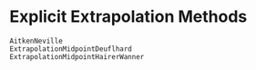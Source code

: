 # Explicit Extrapolation Methods

```@docs
AitkenNeville
ExtrapolationMidpointDeuflhard
ExtrapolationMidpointHairerWanner
```